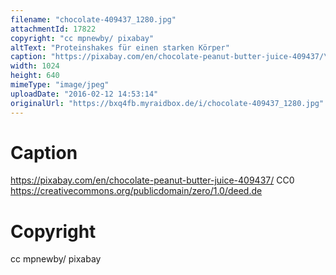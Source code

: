 ```yaml
---
filename: "chocolate-409437_1280.jpg"
attachmentId: 17822
copyright: "cc mpnewby/ pixabay"
altText: "Proteinshakes für einen starken Körper"
caption: "https://pixabay.com/en/chocolate-peanut-butter-juice-409437/\nCC0\nhttps://creativecommons.org/publicdomain/zero/1.0/deed.de"
width: 1024
height: 640
mimeType: "image/jpeg"
uploadDate: "2016-02-12 14:53:14"
originalUrl: "https://bxq4fb.myraidbox.de/i/chocolate-409437_1280.jpg"
---
```


# Caption

https://pixabay.com/en/chocolate-peanut-butter-juice-409437/
CC0
https://creativecommons.org/publicdomain/zero/1.0/deed.de

# Copyright

cc mpnewby/ pixabay
